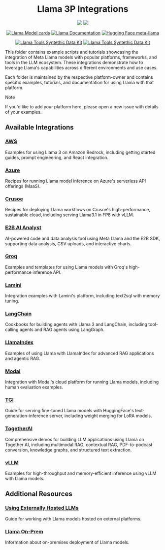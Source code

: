 <h1 align="center"> Llama 3P Integrations </h1>
<p align="center">
	<a href="https://llama.developer.meta.com/join_waitlist?utm_source=llama-cookbook&utm_medium=readme&utm_campaign=3p_integrations"><img src="https://img.shields.io/badge/Llama_API-Join_Waitlist-brightgreen?logo=meta" /></a>
	<a href="https://llama.developer.meta.com/docs?utm_source=llama-cookbook&utm_medium=readme&utm_campaign=3p_integrations"><img src="https://img.shields.io/badge/Llama_API-Documentation-4BA9FE?logo=meta" /></a>

</p>
<p align="center">
	<a href="https://github.com/meta-llama/llama-models/blob/main/models/?utm_source=llama-cookbook&utm_medium=readme&utm_campaign=3p_integrations"><img alt="Llama Model cards" src="https://img.shields.io/badge/Llama_OSS-Model_cards-green?logo=meta" /></a>
	<a href="https://www.llama.com/docs/overview/?utm_source=llama-cookbook&utm_medium=readme&utm_campaign=3p_integrations"><img alt="Llama Documentation" src="https://img.shields.io/badge/Llama_OSS-Documentation-4BA9FE?logo=meta" /></a>
	<a href="https://huggingface.co/meta-llama"><img alt="Hugging Face meta-llama" src="https://img.shields.io/badge/Hugging_Face-meta--llama-yellow?logo=huggingface" /></a>

</p>
<p align="center">
	<a href="https://github.com/meta-llama/synthetic-data-kit"><img alt="Llama Tools Syntethic Data Kit" src="https://img.shields.io/badge/Llama_Tools-synthetic--data--kit-orange?logo=meta" /></a>
	<a href="https://github.com/meta-llama/llama-prompt-ops"><img alt="Llama Tools Syntethic Data Kit" src="https://img.shields.io/badge/Llama_Tools-llama--prompt--ops-orange?logo=meta" /></a>
</p>


This folder contains example scripts and tutorials showcasing the integration of Meta Llama models with popular platforms, frameworks, and tools in the LLM ecosystem. These integrations demonstrate how to leverage Llama's capabilities across different environments and use cases.

Each folder is maintained by the respective platform-owner and contains specific examples, tutorials, and documentation for using Llama with that platform.

> [!NOTE]
> If you'd like to add your platform here, please open a new issue with details of your examples.

## Available Integrations

### [AWS](./aws)
Examples for using Llama 3 on Amazon Bedrock, including getting started guides, prompt engineering, and React integration.

### [Azure](./azure)
Recipes for running Llama model inference on Azure's serverless API offerings (MaaS).

### [Crusoe](./crusoe)
Recipes for deploying Llama workflows on Crusoe's high-performance, sustainable cloud, including serving Llama3.1 in FP8 with vLLM.

### [E2B AI Analyst](./e2b-ai-analyst)
AI-powered code and data analysis tool using Meta Llama and the E2B SDK, supporting data analysis, CSV uploads, and interactive charts.

### [Groq](./groq)
Examples and templates for using Llama models with Groq's high-performance inference API.

### [Lamini](./lamini)
Integration examples with Lamini's platform, including text2sql with memory tuning.

### [LangChain](./langchain)
Cookbooks for building agents with Llama 3 and LangChain, including tool-calling agents and RAG agents using LangGraph.

### [LlamaIndex](./llamaindex)
Examples of using Llama with LlamaIndex for advanced RAG applications and agentic RAG.

### [Modal](./modal)
Integration with Modal's cloud platform for running Llama models, including human evaluation examples.

### [TGI](./tgi)
Guide for serving fine-tuned Llama models with HuggingFace's text-generation-inference server, including weight merging for LoRA models.

### [TogetherAI](./togetherai)
Comprehensive demos for building LLM applications using Llama on Together AI, including multimodal RAG, contextual RAG, PDF-to-podcast conversion, knowledge graphs, and structured text extraction.

### [vLLM](./vllm)
Examples for high-throughput and memory-efficient inference using vLLM with Llama models.

## Additional Resources

### [Using Externally Hosted LLMs](./using_externally_hosted_llms.ipynb)
Guide for working with Llama models hosted on external platforms.

### [Llama On-Prem](./llama_on_prem.md)
Information about on-premises deployment of Llama models.
